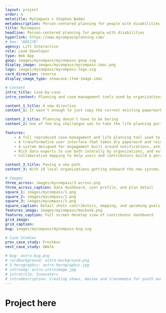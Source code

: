 ```yaml
---
layout: project
order: 4
metatitle: MyCompass ✕ Stephen Baden
metadescription: Person-centered planning for people with disabilities
title: MyCompass
headline: Person-centered planning for people with disabilities
hyperlink: https://www.mycompassplanning.com/
# hex: "6B5278"
agency: Lift Interactive
role: Lead Developer
type: Web App
goop: images/mycompass/mycompass-goop.svg
display_image: images/mycompass/mycompass-imac.png
logo: images/mycompass/mycompass-logo.svg
card_direction: reverse
display_image_type: showcase-item-image-imac

# Content
intro_title: Case-by-case
intro_content: Planning and case management tools used by organizations to help those with disabilites have been long outdated. Still done on paper, unintuitive, and prone to data loss - it was time to bring these tools into the digital age.

content_1_title: A new direction
content_1: It wasn't enough to just copy the current existing paperwork and forms and put them onto a website. We wanted to do more. Breaking down the individual sections for their current process, we deconstructed and then rebuilt their entire system in a more intuitive and user-friendly system that helps eliminate errors and makes information easier to find.

content_2_title: Planning doesn't have to be boring
content_2: One of the big challenges was to take the life planning portion of the current program and change it from feeling clinical and beauracratic into something that felt personal and a joy to use. We took the boring and sterile forms and transformed them into a new social media inspired format to make the whole process more humanized and fun to use - never making it feel like work.

features:
    - A full reproduced case-management and life planning tool used to help those with dissabilities lead a better life
    - A transformative user interface that takes dry paperwork and reimagines it as a fun to use social media inspired application.
    - A system designed for engagement built around notifications, achievements, and goal progression.
    - Rich data exports to use both interally by organizations, and externally in for governemnet compliant formatting required for funding.
    - Collaborative mapping to help users and contributors build a personalized map of all the important places in their community.

content_3_title: Paving a new path
content_3: With 10 local organizations getting onboard the new system, and more on the way, MyCompass is already making an impact on the lives of individuals and those helping them lead not just an okay life, but a great life.

# Images
three_across: images/mycompass/3-across.png
three_across_caption: Data dashboard, user profile, and plan detail
square_1: images/mycompass/1.png
square_2: images/mycompass/2.png
square_3: images/mycompass/3.png
square_caption: Detail shots contributors, mapping, and upcoming goals
features_image: images/mycompass/macbook.png
features_caption: Full screen desktop view of contributor dashboard
grid_image: 
grid_caption: 
bug: images/mycompass/mycompass-bug.svg

# Case Studies
prev_case_study: Frockbox
next_case_study: UWalk

# bug: astro-bug.png
# cardbackground: astro-background.png
# 3 herographic: astro-herographic.jpg
# introimg: astro-introimage.jpg
# introtitle: Innovators
# introdescription: Creating shows, movies and transmedia for youth audiences, focusing on premium episodic series built for all platforms.
---
```


<h1>Project here</h1>